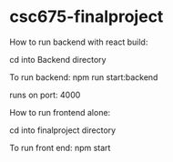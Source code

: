 # csc675-finalproject

How to run backend with react build:

cd into Backend directory

To run backend: npm run start:backend

runs on port: 4000


How to run frontend alone:

cd into finalproject directory 

To run front end: npm start

